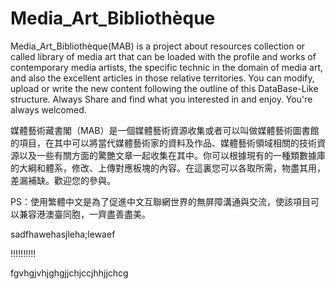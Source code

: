 # Media_Art_Bibliothèque
Media_Art_Bibliothèque(MAB) is a project about resources collection or called library of media art that can be loaded with the profile and works of contemporary media artists, the specific technic in the domain of media art, and also the excellent articles in those relative territories. You can modify, upload or write the new content following the outline of this DataBase-Like structure. Always Share and find what you interested in and enjoy. You're always welcomed.



媒體藝術藏書閣（MAB）是一個媒體藝術資源收集或者可以叫做媒體藝術圖書館的項目，在其中可以將當代媒體藝術家的資料及作品、媒體藝術領域相關的技術資源以及一些有關方面的驚艷文章一起收集在其中。你可以根據現有的一種類數據庫的大綱和體系，修改、上傳對應板塊的內容。在這裏您可以各取所需，物盡其用，差漏補缺。歡迎您的參與。

PS：使用繁體中文是為了促進中文互聯網世界的無屏障溝通與交流，使該項目可以兼容港澳臺同胞，一齊盡善盡美。



sadfhawehasjleha;lewaef

!!!!!!!!!!


fgvhgjvhjghgjjchjccjhhjjchcg

